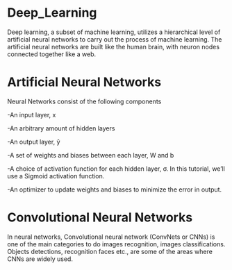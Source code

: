 # Deep_Learning
Deep learning, a subset of machine learning, utilizes a hierarchical level of artificial neural networks to carry out the process of machine learning. The artificial neural networks are built like the human brain, with neuron nodes connected together like a web. 
# Artificial Neural Networks
Neural Networks consist of the following components

-An input layer, x

-An arbitrary amount of hidden layers

-An output layer, ŷ

-A set of weights and biases between each layer, W and b

-A choice of activation function for each hidden layer, σ. In this tutorial, we’ll use a Sigmoid activation function.

-An optimizer to update weights and biases to minimize the error in output.
# Convolutional Neural Networks
In neural networks, Convolutional neural network (ConvNets or CNNs) is one of the main categories to do images recognition, images classifications. Objects detections, recognition faces etc., are some of the areas where CNNs are widely used.
